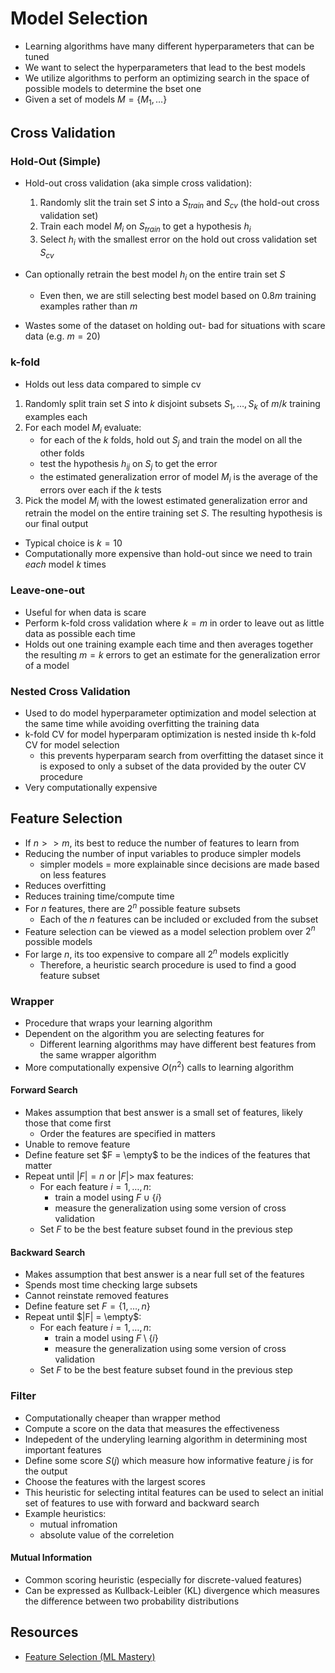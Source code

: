 # Model Selection

- Learning algorithms have many different hyperparameters that can be tuned
- We want to select the hyperparameters that lead to the best models
- We utilize algorithms to perform an optimizing search in the space of possible models to determine the bset one
- Given a set of models $M = \{M_1, \dots \}$

## Cross Validation

### Hold-Out (Simple)

- Hold-out cross validation (aka simple cross validation):

	1. Randomly slit the train set $S$ into a $S_{train}$ and $S_{cv}$ (the hold-out cross validation set)
	1. Train each model $M_i$ on $S_{train}$ to get a hypothesis $h_i$
	1. Select $h_i$ with the smallest error on the hold out cross validation set $S_{cv}$

- Can optionally retrain the best model $h_i$ on the entire train set $S$
    - Even then, we are still selecting best model based on $0.8m$ training examples rather than $m$
- Wastes some of the dataset on holding out- bad for situations with scare data (e.g. $m =20$)

### k-fold 

- Holds out less data compared to simple cv

1. Randomly split train set $S$ into $k$ disjoint subsets $S_1, \dots, S_k$ of $m / k$ training examples each
2. For each model $M_i$ evaluate:
    - for each of the $k$ folds, hold out $S_j$ and train the model on all the other folds
    - test the hypothesis $h_{ij}$ on $S_j$ to get the error
    - the estimated generalization error of model $M_i$ is the average of the errors over each if the $k$ tests
3. Pick the model $M_i$ with the lowest estimated generalization error and retrain the model on the entire training set $S$. The resulting hypothesis is our final output

- Typical choice is $k =10$
- Computationally more expensive than hold-out since we need to train *each* model $k$ times 

### Leave-one-out

- Useful for when data is scare
- Perform k-fold cross validation where $k = m$ in order to leave out as little data as possible each time
- Holds out one training example each time and then averages together the resulting $m = k$ errors to get an estimate for the generalization error of a model

### Nested Cross Validation 

- Used to do model hyperparameter optimization and model selection at the same time while avoiding overfitting the training data
- k-fold CV for model hyperparam optimization is nested inside th k-fold CV for model selection
    - this prevents hyperparam search from overfitting the dataset since it is exposed to only a subset of the data provided by the outer CV procedure
- Very computationally expensive



## Feature Selection

- If $n >> m$, its best to reduce the number of features to learn from
- Reducing the number of input variables to produce simpler models
    - simpler models = more explainable since decisions are made based on less features
- Reduces overfitting
- Reduces training time/compute time
- For $n$ features, there are $2^n$ possible feature subsets
    - Each of the $n$ features can be included or excluded from the subset 
- Feature selection can be viewed as a model selection problem over $2^n$ possible models
- For large $n$, its too expensive to compare all $2^n$ models explicitly 
    - Therefore, a heuristic search procedure is used to find a good feature subset

### Wrapper

- Procedure that wraps your learning algorithm
- Dependent on the algorithm you are selecting features for
    - Different learning algorithms may have different best features from the same wrapper algorithm
- More computationally expensive $O(n^2)$ calls to learning algorithm

#### Forward Search

- Makes assumption that best answer is a small set of features, likely those that come first
    - Order the features are specified in matters
- Unable to remove feature
- Define feature set  $F = \empty$ to be the indices of the features that matter
- Repeat until $|F| = n$ or $|F| >$ max features:
    - For each feature $i = 1, \dots, n$:
        - train a model using $F \cup \{i\}$
        - measure the generalization using some version of cross validation
    - Set $F$ to be the best feature subset found in the previous step

#### Backward Search

- Makes assumption that best answer is a near full set of the features
- Spends most time checking large subsets
- Cannot reinstate removed features
- Define feature set  $F = \{1, \dots, n \}$
- Repeat until $|F| = \empty$:
    - For each feature $i = 1, \dots, n$:
        - train a model using $F \setminus \{i\}$
        - measure the generalization using some version of cross validation
    - Set $F$ to be the best feature subset found in the previous step

### Filter

- Computationally cheaper than wrapper method
- Compute a score on the data that measures the effectiveness 
- Indepedent of the underyling learning algorithm in determining most important features
- Define some score $S(j)$ which measure how informative feature $j$ is for the output 
- Choose the features with the largest scores
- This heuristic for selecting intital features can be used to select an initial set of features to use with forward and backward search
- Example heuristics:
    - mutual infromation
    - absolute value of the correletion

#### Mutual Information

- Common scoring heuristic (especially for discrete-valued features)
- Can be expressed as Kullback-Leibler (KL) divergence which measures the difference between two probability distributions



## Resources

- [Feature Selection (ML Mastery)](https://machinelearningmastery.com/feature-selection-with-real-and-categorical-data/)